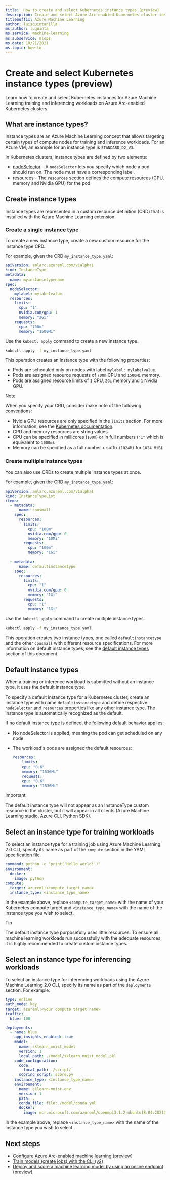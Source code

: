 ```yaml
---
title:  How to create and select Kubernetes instance types (preview)
description: Create and select Azure Arc-enabled Kubernetes cluster instance types for training and inferencing workloads in Azure Machine Learning.
titleSuffix: Azure Machine Learning
author: luisquintanilla
ms.author: luquinta
ms.service: machine-learning
ms.subservice: mlops
ms.date: 10/21/2021
ms.topic: how-to
---
```


# Create and select Kubernetes instance types (preview)

Learn how to create and select Kubernetes instances for Azure Machine Learning training and inferencing workloads on Azure Arc-enabled Kubernetes clusters.

## What are instance types?

Instance types are an Azure Machine Learning concept that allows targeting certain types of compute nodes for training and inference workloads.  For an Azure VM, an example for an instance type is `STANDARD_D2_V3`.

In Kubernetes clusters, instance types are defined by two elements:

* [nodeSelector](https://kubernetes.io/docs/concepts/scheduling-eviction/assign-pod-node/#nodeselector) - A `nodeSelector` lets you specify which node a pod should run on.  The node must have a corresponding label.
* [resources](https://kubernetes.io/docs/concepts/configuration/manage-resources-containers/) - The `resources` section defines the compute resources (CPU, memory and Nvidia GPU) for the pod.

## Create instance types

Instance types are represented in a custom resource definition (CRD) that is installed with the Azure Machine Learning extension.  

### Create a single instance type

To create a new instance type, create a new custom resource for the instance type CRD.  

For example, given the CRD `my_instance_type.yaml`:

```yaml
apiVersion: amlarc.azureml.com/v1alpha1
kind: InstanceType
metadata:
  name: myinstancetypename
spec:
  nodeSelector:
    mylabel: mylabelvalue
  resources:
    limits:
      cpu: "1"
      nvidia.com/gpu: 1
      memory: "2Gi"
    requests:
      cpu: "700m"
      memory: "1500Mi"
```

Use the `kubectl apply` command to create a new instance type.

```bash
kubectl apply -f my_instance_type.yaml
```

This operation creates an instance type with the following properties:

- Pods are scheduled only on nodes with label `mylabel: mylabelvalue`.
- Pods are assigned resource requests of `700m` CPU and `1500Mi` memory. 
- Pods are assigned resource limits of `1` CPU, `2Gi` memory and `1` Nvidia GPU.

> [!NOTE]
> When you specify your CRD, consider make note of the following conventions:
> - Nvidia GPU resources are only specified in the `limits` section.  For more information, see the [Kubernetes documentation](https://kubernetes.io/docs/tasks/manage-gpus/scheduling-gpus/#using-device-plugins).
> - CPU and memory resources are string values.
> - CPU can be specified in millicores (`100m`) or in full numbers (`"1"` which is equivalent to `1000m`).
> - Memory can be specified as a full number + suffix (`1024Mi` for `1024 MiB`).

### Create multiple instance types

You can also use CRDs to create multiple instance types at once.

For example, given the CRD `my_instance_type.yaml`:

```yaml
apiVersion: amlarc.azureml.com/v1alpha1
kind: InstanceTypeList
items:
  - metadata:
      name: cpusmall
    spec:
      resources:
        limits:
          cpu: "100m"
          nvidia.com/gpu: 0
          memory: "10Mi"
        requests:
          cpu: "100m"
          memory: "1Gi"

  - metadata:
      name: defaultinstancetype
    spec:
      resources:
        limits:
          cpu: "1"
          nvidia.com/gpu: 0
          memory: "1Gi"
        requests:
          cpu: "1"
          memory: "1Gi" 
```

Use the `kubectl apply` command to create multiple instance types.

```bash
kubectl apply -f my_instance_type.yaml
``` 

This operation creates two instance types, one called `defaultinstancetype` and the other `cpusmall` with different resource specifications. For more information on default instance types, see the [default instance types](#default-instance-types) section of this document.

## Default instance types

When a training or inference workload is submitted without an instance type, it uses the default instance type.  

To specify a default instance type for a Kubernetes cluster, create an instance type with name `defaultinstancetype` and define respective `nodeSelector` and `resources` properties like any other instance type.  The instance type is automatically recognized as the default.

If no default instance type is defined, the following default behavior applies:

* No nodeSelector is applied, meaning the pod can get scheduled on any node.
* The workload's pods are assigned the default resources:

    ```yaml
    resources:
        limits:
        cpu: "0.6"
        memory: "1536Mi"
        requests:
        cpu: "0.6"
        memory: "1536Mi"
    ```

> [!IMPORTANT]
> The default instance type will not appear as an InstanceType custom resource in the cluster, but it will appear in all clients (Azure Machine Learning studio, Azure CLI, Python SDK).

## Select an instance type for training workloads

To select an instance type for a training job using Azure Machine Learning 2.0 CLI, specify its name as part of the `compute` section in the YAML specification file.  

```yaml
command: python -c "print('Hello world!')"
environment:
  docker:
    image: python
compute:
  target: azureml:<compute_target_name>
  instance_type: <instance_type_name>
```

In the example above, replace `<compute_target_name>` with the name of your Kubernetes compute target and `<instance_type_name>` with the name of the instance type you wish to select.

> [!TIP]
> The default instance type purposefully uses little resources. To ensure all machine learning workloads run successfully with the adequate resources, it is highly recommended to create custom instance types.

## Select an instance type for inferencing workloads

To select an instance type for inferencing workloads using the Azure Machine Learning 2.0 CLI, specify its name as part of the `deployments` section.  For example:

```yaml
type: online
auth_mode: key
target: azureml:<your compute target name>
traffic:
  blue: 100

deployments:
  - name: blue
    app_insights_enabled: true
    model: 
      name: sklearn_mnist_model
      version: 1
      local_path: ./model/sklearn_mnist_model.pkl
    code_configuration:
      code: 
        local_path: ./script/
      scoring_script: score.py
    instance_type: <instance_type_name>
    environment: 
      name: sklearn-mnist-env
      version: 1
      path: .
      conda_file: file:./model/conda.yml
      docker:
        image: mcr.microsoft.com/azureml/openmpi3.1.2-ubuntu18.04:20210727.v1
```

In the example above, replace `<instance_type_name>` with the name of the instance type you wish to select.

## Next steps

- [Configure Azure Arc-enabled machine learning (preview)](how-to-attach-arc-kubernetes.md)
- [Train models (create jobs) with the CLI (v2)](how-to-train-cli.md)
- [Deploy and score a machine learning model by using an online endpoint (preview)](how-to-deploy-managed-online-endpoints.md)